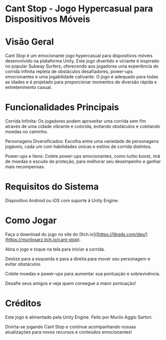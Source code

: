 # Cant Stop - Jogo Hypercasual para Dispositivos Móveis
# Visão Geral
Cant Stop é um emocionante jogo hypercasual para dispositivos móveis desenvolvido na plataforma Unity. Este jogo divertido e viciante é inspirado no popular Subway Surfers, oferecendo aos jogadores uma experiência de corrida infinita repleta de obstáculos desafiadores, power-ups emocionantes e uma jogabilidade cativante. O jogo é adequado para todas as idades e é projetado para proporcionar momentos de diversão rápida e entretenimento casual.

# Funcionalidades Principais
Corrida Infinita: Os jogadores podem aproveitar uma corrida sem fim através de uma cidade vibrante e colorida, evitando obstáculos e coletando moedas no caminho.

Personagens Diversificados: Escolha entre uma variedade de personagens jogáveis, cada um com habilidades únicas e estilos de corrida distintos.

Power-ups e Itens: Colete power-ups emocionantes, como turbo boost, ímã de moedas e escudo de proteção, para melhorar seu desempenho e ganhar mais recompensas.

# Requisitos do Sistema
Dispositivo Android ou iOS com suporte à Unity Engine.
# Como Jogar
Faça o download do jogo no site do [Itch.io]([https://libgdx.com/dev/](https://murilosarz.itch.io/cant-stop).

Abra o jogo e toque na tela para iniciar a corrida.

Deslize para a esquerda e para a direita para mover seu personagem e evitar obstáculos.

Colete moedas e power-ups para aumentar sua pontuação e sobrevivência.

Desafie seus amigos e veja quem consegue a maior pontuação!

# Créditos
Este jogo é alimentado pela Unity Engine. Feito por Murilo Aggio Sartori.

Divirta-se jogando Cant Stop e continue acompanhando nossas atualizações para novos recursos e conteúdos emocionantes!
